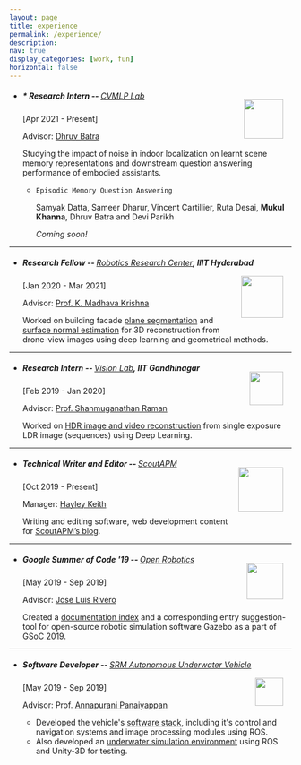 ```yaml
---
layout: page
title: experience
permalink: /experience/
description:
nav: true
display_categories: [work, fun]
horizontal: false
---
```

- ##### * Research Intern -- <span style="font-weight:400">[CVMLP Lab](https://mlp.cc.gatech.edu/)</span> <img src="https://www.cc.gatech.edu/~parikh/static/img/lab/vil.png" width="70px" style="margin:15px" align="right">
  
  [Apr 2021 - Present]
  
  Advisor: [Dhruv Batra](https://www.cc.gatech.edu/~dbatra/) 

  Studying the impact of noise in indoor localization on learnt scene memory representations and downstream question answering performance of embodied assistants.

  - `Episodic Memory Question Answering`

    Samyak Datta, Sameer Dharur, Vincent Cartillier, Ruta Desai, **Mukul Khanna**, Dhruv Batra and Devi Parikh

    *Coming soon!*

---
- ##### Research Fellow -- <span style="font-weight:400">[Robotics Research Center](https://robotics.iiit.ac.in)</span>, IIIT Hyderabad <img src="https://d1hl0z0ja1o93t.cloudfront.net/wp-content/uploads/2017/04/21165916/logo2.png" width="75px" align="right" style="margin:15px">
  
  [Jan 2020 - Mar 2021]

  Advisor: [Prof. K. Madhava Krishna](https://www.iiit.ac.in/people/faculty/mkrishna/)
  
  Worked on building facade [plane segmentation](https://www.scitepress.org/Papers/2021/102084/102084.pdf) and [surface normal estimation](/building-facade-normal-estimation-crv)  for 3D reconstruction from drone-view images using deep learning and geometrical methods.

---

- ##### Research Intern -- <span style="font-weight:400">[Vision Lab](http://www.shanmuga.people.iitgn.ac.in/team.html)</span>, IIT Gandhinagar<img src="https://upload.wikimedia.org/wikipedia/en/thumb/a/a2/IIT_Gandhinagar_Logo.svg/1200px-IIT_Gandhinagar_Logo.svg.png" width="60px" align="right" style="margin:15px">
  
  [Feb 2019 - Jan 2020]

  Advisor: [Prof. Shanmuganathan Raman](http://www.shanmuga.people.iitgn.ac.in/)
  
  Worked on [HDR image and video reconstruction](https://github.com/mukulkhanna/fhdr) from single exposure LDR image (sequences) using Deep Learning.

---
- ##### Technical Writer and Editor -- <span style="font-weight:400">[ScoutAPM](http://scoutapm.com) </span><img src="https://assets.scoutapm.com/assets/public/scout_logo-f2ab3019302500d22b77f24685298b91e8b1fd4778ba5f67368cde418476f513.png" width="80px" align="right" style="margin:15px">
  
  [Oct 2019 - Present]

  Manager: [Hayley Keith](https://www.linkedin.com/in/hayleykeith/)
  
  Writing and editing software, web development content for [ScoutAPM’s blog](https://scoutapm.com/blog/author/mukul-khanna).

---
- ##### Google Summer of Code '19 -- <span style="font-weight:400">[Open Robotics](https://www.openrobotics.org/blog/2019/5/25/open-robotics-welcomes-our-gsoc-students)</span><img src="https://upload.wikimedia.org/wikipedia/commons/thumb/8/85/GSoC-icon.svg/1200px-GSoC-icon.svg.png" width="65px" align="right" style="margin:15px">
  
  [May 2019 - Sep 2019]

  Advisor: [Jose Luis Rivero](http://www.shanmuga.people.iitgn.ac.in/)

  Created a [documentation index](https://github.com/osrf/gazebo-doc-index) and a corresponding entry suggestion-tool for open-source robotic simulation software Gazebo as a part of [GSoC 2019](https://summerofcode.withgoogle.com/archive/2019/projects/6054863815835648/).

---

- ##### Software Developer -- <span style="font-weight:400">[SRM Autonomous Underwater Vehicle](https://www.srmauvsoftware.github.io)</span><img src="https://srmauvsoftware.github.io/assets/img/logo/logo4.png" width="50px" align="right" style="margin:15px">

  [May 2019 - Sep 2019]

  Advisor: Prof. [Annapurani Panaiyappan](https://www.srmist.edu.in/engineering/dept-cse/faculty/drannapurani-panaiyappan-k)

  - Developed the vehicle's [software stack](https://github.com/srmauvsoftware), including it's control and navigation systems and image processing modules using ROS.
  - Also developed an [underwater simulation environment](https://scholar.google.com/citations?view_op=view_citation&hl=en&user=kWAlOAkAAAAJ&citation_for_view=kWAlOAkAAAAJ:u5HHmVD_uO8C) using ROS and Unity-3D for testing.